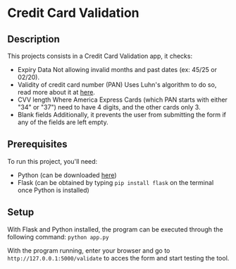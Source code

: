 # Credit Card Validation

## Description
This projects consists in a Credit Card Validation app, it checks:
- Expiry Data
Not allowing invalid months and past dates (ex: 45/25 or 02/20).
- Validity of credit card number (PAN)
Uses Luhn's algorithm to do so, read more about it at [here](https://en.wikipedia.org/wiki/Luhn_algorithm).
- CVV length 
Where America Express Cards (which PAN starts with either "34" or "37") need to have 4 digits, and the other cards only 3.
- Blank fields
Additionally, it prevents the user from submitting the form if any of the fields are left empty.

## Prerequisites
To run this project, you'll need:
- Python (can be downloaded [here](https://www.python.org/downloads/))
- Flask (can be obtained by typing `pip install flask` on the terminal once Python is installed)

## Setup
With Flask and Python installed, the program can be executed through the following command:
`python app.py`

With the program running, enter your browser and go to `http://127.0.0.1:5000/validate` to acces the form and start testing the tool.